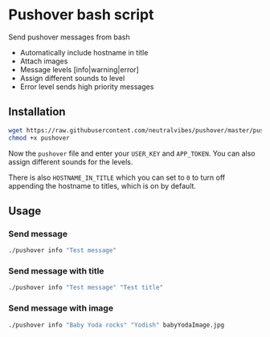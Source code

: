 # Pushover bash script

Send pushover messages from bash

* Automatically include hostname in title
* Attach images
* Message levels [info|warning|error]
* Assign different sounds to level
* Error level sends high priority messages

## Installation

```bash
wget https://raw.githubusercontent.com/neutralvibes/pushover/master/pushover
chmod +x pushover
```

Now the `pushover` file and enter your  `USER_KEY` and `APP_TOKEN`. You can also assign different sounds for the levels.

There is also `HOSTNAME_IN_TITLE` which you can set to `0` to turn off appending the hostname to titles, which is on by default.

## Usage


### Send message

```bash
./pushover info "Test message"
```

### Send message with title

```bash
./pushover info "Test message" "Test title"
```

### Send message with image

```bash
./pushover info "Baby Yoda rocks" "Yodish" babyYodaImage.jpg
```
